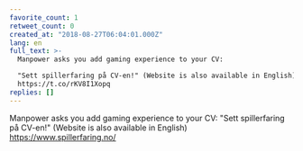 ```yaml
---
favorite_count: 1
retweet_count: 0
created_at: "2018-08-27T06:04:01.000Z"
lang: en
full_text: >-
  Manpower asks you add gaming experience to your CV:

  "Sett spillerfaring på CV-en!" (Website is also available in English)
  https://t.co/rKV8I1Xopq
replies: []
---
```


Manpower asks you add gaming experience to your CV: "Sett spillerfaring på
CV-en!" (Website is also available in English) <https://www.spillerfaring.no/>
